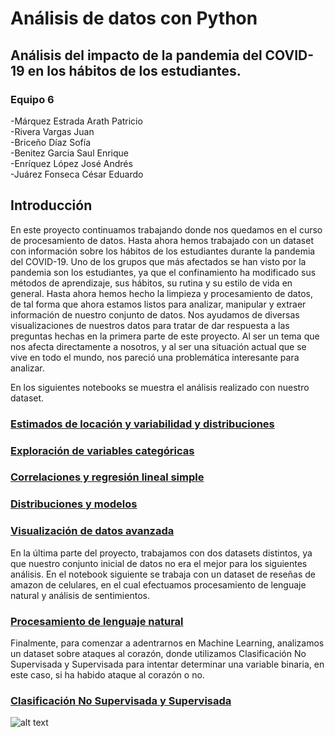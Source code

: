 # Análisis de datos con Python
## Análisis del impacto de la pandemia del COVID-19 en los hábitos de los estudiantes.

### Equipo 6  
-Márquez Estrada Arath Patricio  
-Rivera Vargas Juan  
-Briceño Díaz Sofía  
-Benitez Garcia Saul Enrique  
-Enríquez López José Andrés  
-Juárez Fonseca César Eduardo

## Introducción

En este proyecto continuamos trabajando donde nos quedamos en el curso de procesamiento de datos. Hasta ahora hemos trabajado con un dataset con información sobre los hábitos de los estudiantes durante la pandemia del COVID-19. Uno de los grupos que más afectados se han visto por la pandemia son los estudiantes,  ya que el confinamiento ha modificado sus métodos de aprendizaje, sus hábitos, su rutina y su estilo de vida en general. Hasta ahora hemos hecho la limpieza y procesamiento de datos, de tal forma que ahora estamos listos para analizar, manipular y extraer información de nuestro conjunto de datos. Nos ayudamos de diversas visualizaciones de nuestros datos para tratar de dar respuesta a las preguntas hechas en la primera parte de este proyecto. Al ser un tema que nos afecta directamente a nosotros, y al ser una situación actual que se vive en todo el mundo, nos pareció una problemática interesante para analizar. 

En los siguientes notebooks se muestra el análisis realizado con nuestro dataset.

### [Estimados de locación y variabilidad y distribuciones ](https://github.com/Sof265/analisis_de_datos_python/blob/main/01_Estimados%20de%20locacion_02_Distribuciones.ipynb)
### [Exploración de variables categóricas](https://github.com/Sof265/analisis_de_datos_python/blob/main/03_Exploracion%20de%20variables%20categoricas.ipynb)
### [Correlaciones y regresión lineal simple](https://github.com/Sof265/analisis_de_datos_python/blob/main/04_Correlaciones%20y%20regresion%20lineal%20simple.ipynb)
### [Distribuciones y modelos](https://github.com/Sof265/analisis_de_datos_python/blob/main/05_Distribuciones%20y%20modelos.ipynb)
### [Visualización de datos avanzada](https://github.com/Sof265/analisis_de_datos_python/blob/main/06_Visualizacion_de_datos_avanzada.ipynb)

En la última parte del proyecto, trabajamos con dos datasets distintos, ya que nuestro conjunto inicial de datos no era el mejor para los siguientes análisis. 
En el notebook siguiente se trabaja con un dataset de reseñas de amazon de celulares, en el cual efectuamos procesamiento de lenguaje natural y análisis de sentimientos.
### [Procesamiento de lenguaje natural](https://github.com/Sof265/analisis_de_datos_python/blob/main/07_Pruebas%20AB%20y%20lenguaje%20natural.ipynb)

Finalmente, para comenzar a adentrarnos en Machine Learning, analizamos un dataset sobre ataques al corazón, donde utilizamos Clasificación No Supervisada y Supervisada para intentar determinar una variable binaria, en este caso, si ha habido ataque al corazón o no.
### [Clasificación No Supervisada y Supervisada](https://github.com/Sof265/analisis_de_datos_python/blob/main/08_Clasificacion%20no%20supervisada%20y%20supervisada.ipynb)


![alt text](https://assets.teenvogue.com/photos/6065c93f27ef98ba7b500d7c/16:9/w_2560%2Cc_limit/TeenVogue_Pol-CareerPackage_COVID_HEADER.jpg)
